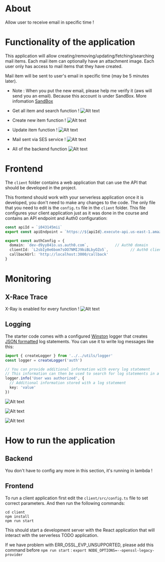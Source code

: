 # About

Allow user to receive email in specific time !

# Functionality of the application

This application will allow creating/removing/updating/fetching/searching mail items. Each mail item can optionally have an attachment image. 
Each user only has access to mail items that they have created.

Mail item will be sent to user's email in specific time (may be 5 minutes later).

* Note : When you put the new email, please help me verify it (aws will send you an email). Because this account is under SandBox. More infomation <a href='https://docs.aws.amazon.com/ses/latest/dg/request-production-access.html'>SandBox</a>

* Get all item and search function !
![Alt text](images/all-search-function.png?raw=true "Get All and Search")

* Create new item function !
![Alt text](images/create.png?raw=true "Create")

* Update item function !
![Alt text](images/update.png?raw=true "Update")

* Mail sent via SES service !
![Alt text](images/send-mail.png?raw=true "Send")

* All of the backend function 
![Alt text](images/lb-function.png?raw=true "Send")

# Frontend

The `client` folder contains a web application that can use the API that should be developed in the project.

This frontend should work with your serverless application once it is developed, you don't need to make any changes to the code. The only file that you need to edit is the `config.ts` file in the `client` folder. This file configures your client application just as it was done in the course and contains an API endpoint and Auth0 configuration:

```ts
const apiId = `i043145mii`
export const apiEndpoint = `https://${apiId}.execute-api.us-east-1.amazonaws.com/dev`

export const authConfig = {
  domain: `dev-d9yy841o.us.auth0.com`,            // Auth0 domain
  clientId: `L2sbIy0e6bom7sOO7NMIJ9biBLbyOZo5`,          // Auth0 client id
  callbackUrl: 'http://localhost:3000/callback'
}
```


# Monitoring 

## X-Race Trace
X-Ray is enabled for every function !
![Alt text](images/x-ray.png?raw=true "X-Ray Service Map")

## Logging

The starter code comes with a configured [Winston](https://github.com/winstonjs/winston) logger that creates [JSON formatted](https://stackify.com/what-is-structured-logging-and-why-developers-need-it/) log statements. You can use it to write log messages like this:

```ts
import { createLogger } from '../../utils/logger'
const logger = createLogger('auth')

// You can provide additional information with every log statement
// This information can then be used to search for log statements in a log storage system
logger.info('User was authorized', {
  // Additional information stored with a log statement
  key: 'value'
})
```


![Alt text](images/log-group.png?raw=true "Log Group")


![Alt text](images/log-stream.png?raw=true "Log Streaming")


![Alt text](images/logging.png?raw=true "Log For 1 Function")

# How to run the application

## Backend

You don't have to config any more in this section, it's running in lambda !

## Frontend

To run a client application first edit the `client/src/config.ts` file to set correct parameters. And then run the following commands:

```
cd client
npm install
npm run start
```

This should start a development server with the React application that will interact with the serverless TODO application.

If we have problem with ERR_OSSL_EVP_UNSUPPORTED, please add this command before `npm run start` : `export NODE_OPTIONS=--openssl-legacy-provider`

